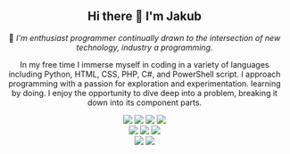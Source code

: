 <h2 align='center'>
  Hi there 👋 I'm Jakub
</h2>

<p align='center'>
  💬 <i>I'm enthusiast programmer continually drawn to the intersection of new technology, industry a programming.</i>
</p>

<p align='center'>
  In my free time I immerse myself in coding in a variety of languages including Python, HTML, CSS, PHP, C#, and PowerShell script. I approach programming with a passion for exploration and experimentation. learning by doing. I enjoy the opportunity to dive deep into a problem, breaking it down into its component parts.
</p>

<p align='center'>
  <img src="https://img.shields.io/badge/VBScript-00FFFF?style=for-the-badge" />
  <img src="https://img.shields.io/badge/Python-FFD43B?style=for-the-badge&logo=python&logoColor=blue" />
  <img src="https://img.shields.io/badge/Pandas-2C2D72?style=for-the-badge&logo=pandas&logoColor=white" />
  <img src="https://img.shields.io/badge/Numpy-777BB4?style=for-the-badge&logo=numpy&logoColor=white" /></br>
  <img src="https://img.shields.io/badge/HTML5-E34F26?style=for-the-badge&logo=html5&logoColor=white" />
  <img src="https://img.shields.io/badge/CSS3-1572B6?style=for-the-badge&logo=css3&logoColor=white" />
  <img src="https://img.shields.io/badge/PHP-777BB4?style=for-the-badge&logo=php&logoColor=white" /></br>
  <img src="https://img.shields.io/badge/C%23-239120?style=for-the-badge&logo=c-sharp&logoColor=white" />
  <img src="https://img.shields.io/badge/powershell-5391FE?style=for-the-badge&logo=powershell&logoColor=white" />
</p>

<!--
**jakubmatej/jakubmatej**

- 🔭 I’m currently working on ...
- 🌱 I’m currently learning ...
- 👯 I’m looking to collaborate on ...
- 🤔 I’m looking for help with ...
- 💬 Ask me about ...
- 📫 How to reach me: ...
- ⚡ Fun fact: ...

Custom badges >>> https://shields.io or https://badgen.net
-->
